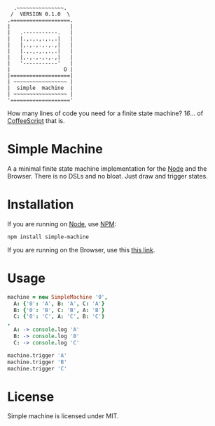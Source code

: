 ```shell
  .~~~~~~~~~~~~~~~.
 /  VERSION 0.1.0  \
.===================.
|                   |
|   .-----------.   |
|   |.,.,.,.,.,.|   |
|   |,.,.,.,.,.,|   |
|   |.,.,.,.,.,.|   |
|   |,.,.,.,.,.,|   |
|   '-----------'   |
|                 O |
|===================|
| ~~~~~~~~~~~~~~~~~ |
|  simple  machine  |
| ~~~~~~~~~~~~~~~~~ |
'==================='
```

How many lines of code you need for a finite state machine? *16*... of
[CoffeeScript][cs] that is.

Simple Machine
==============

A a minimal finite state machine implementation for the [Node][nd] and the
Browser. There is no DSLs and no bloat. Just draw and trigger states.

Installation
============

If you are running on [Node][nd], use [NPM][np]:

    npm install simple-machine

If you are running on the Browser, use this [this link][dw].

Usage
=====

```coffeescript
machine = new SimpleMachine '0',
  A: {'0': 'A', B: 'A', C: 'A'}
  B: {'0': 'B', C: 'B', A: 'B'}
  C: {'0': 'C', A: 'C', B: 'C'}
,
  A: -> console.log 'A'
  B: -> console.log 'B'
  C: -> console.log 'C'

machine.trigger 'A'
machine.trigger 'B'
machine.trigger 'C'
```

License
=======

Simple machine is licensed under MIT.

[nd]: [http://nodejs.org/]
[np]: [http://npmjs.org/]
[cs]: [http://coffeescript.org/]
[dw]: [https://raw.github.com/gsamokovarov/simple-machine/master/simple-machine.min.js]